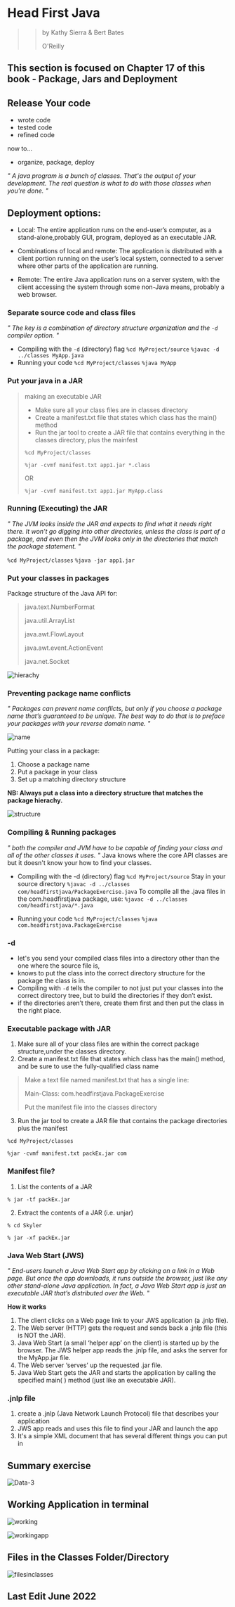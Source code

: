 # Head First Java 
>> by Kathy Sierra & Bert Bates 
>> 
>> O'Reilly


## This section is focused on Chapter 17 of this book - Package, Jars and Deployment 

## Release Your code 
- wrote code
- tested code
- refined code

now to... 
- organize, package, deploy

_" A java program is a bunch of classes. That's the output of your development. The real question is what to do with those classes when you're done. "_

## Deployment options: 
- Local: 
The entire application runs on the end-user’s computer, as a stand-alone,probably GUI, program, deployed as an executable JAR.

- Combinations of local and remote:
The application is distributed with a client portion running on the user’s local system, connected to a server where other parts of the application are running.

- Remote:
The entire Java application runs on a server system, with the client accessing the system through some non-Java means, probably a web browser.

### Separate source code and class files
_" The key is a combination of directory structure organization and the ```-d``` compiler option. "_

- Compiling with the ``-d`` (directory) flag
`` %cd MyProject/source ``
`` %javac -d ../classes MyApp.java ``
- Running your code 
`` %cd MyProject/classes ``
`` %java MyApp ``

### Put your java in a JAR 
> making an executable JAR 
> - Make sure all your class files are in classes directory 
> - Create a manifest.txt file that states which class has the main() method
> - Run the jar tool to create a JAR file that contains everything in the classes directory, plus the mainfest 
> 
> `%cd MyProject/classes`
> 
> `%jar -cvmf manifest.txt app1.jar *.class` 
> 
> OR 
> 
> `%jar -cvmf manifest.txt app1.jar MyApp.class`

### Running (Executing) the JAR
_" The JVM looks inside the JAR and expects to find what it needs right there. It won’t go digging into other directories, unless the class is part of a package, and even then the JVM looks only in the directories that match the package statement. "_

`` %cd MyProject/classes ``
`` %java -jar app1.jar `` 

### Put your classes in packages
Package structure of the Java API for:
> java.text.NumberFormat
> 
> java.util.ArrayList
> 
> java.awt.FlowLayout
> 
> java.awt.event.ActionEvent
> 
> java.net.Socket
> 

![hierachy](https://user-images.githubusercontent.com/83961643/174780986-67b0e53b-edc5-4535-9724-e434be57e502.jpeg)


### Preventing package name conflicts 

_" Packages can prevent name conflicts, but only if you choose a package name that’s guaranteed to be unique. The best way to do that is to preface your packages with your reverse domain name. "_

![name](https://user-images.githubusercontent.com/83961643/174782237-b9af7e1c-f578-4e56-b18f-061f55e6d84e.jpeg)

Putting your class in a package:
1. Choose a package name
2. Put a package in your class
3. Set up a matching directory structure

**NB: Always put a class into a directory structure that matches the package hierachy.** 

![structure](https://user-images.githubusercontent.com/83961643/174783072-8953094c-cd81-4fca-abe7-2028b5cbd72b.jpeg)


### Compiling & Running packages 
_" both the compiler and JVM have to be capable of finding your class and all of the other classes it uses. "_
Java knows where the core API classes are but it doesn't know your how to find your classes. 

- Compiling with the -d (directory) flag
`` %cd MyProject/source `` Stay in your source directory 
`` %javac -d ../classes com/headfirstjava/PackageExercise.java `` 
To compile all the .java files in the com.headfirstjava package, use: `` %javac -d ../classes com/headfirstjava/*.java ``

- Running your code
`` %cd MyProject/classes ``
`` %java com.headfirstjava.PackageExercise `` 

### -d 
- let's you send your compiled class files into a directory other than the one where the source file is, 
- knows to put the class into the correct directory structure for the package the class is in.
- Compiling with `-d` tells the compiler to not just put your classes into the correct directory tree, but to build the directories if they don’t exist.
- if the directories aren’t there, create them first and then put the class in the right place.

### Executable package with JAR 
1. Make sure all of your class files are within the correct package structure,under the classes directory.
2. Create a manifest.txt file that states which class has the main() method, and be sure to use the fully-qualified class name

> Make a text file named manifest.txt that has a single line:
> 
> Main-Class: com.headfirstjava.PackageExercise
> 
> Put the manifest file into the classes directory

3. Run the jar tool to create a JAR file that contains the package directories plus the manifest

`%cd MyProject/classes`

`%jar -cvmf manifest.txt packEx.jar com`




### Manifest file? 
1. List the contents of a JAR

`% jar -tf packEx.jar`

2. Extract the contents of a JAR (i.e. unjar)

`% cd Skyler`

`% jar -xf packEx.jar`


### Java Web Start (JWS)
_" End-users launch a Java Web Start app by clicking on a link in a Web page. But once the app downloads, it runs outside the browser, just like any other stand-alone Java application. In fact, a Java Web Start app is just an executable JAR that’s distributed over the Web. "_

**How it works** 
1. The client clicks on a Web page link to your JWS application (a .jnlp file).
2. The Web server (HTTP) gets the request and sends back a .jnlp file (this is NOT the JAR).
3. Java Web Start (a small ‘helper app’ on the client) is started up by the browser. The JWS helper app reads the .jnlp file, and asks the server for the MyApp.jar file.
4. The Web server ‘serves’ up the requested .jar file.
5. Java Web Start gets the JAR and starts the application by calling the specified main( ) method (just like an executable JAR).


### .jnlp file 
1. create a .jnlp (Java Network Launch Protocol) file that describes your application
2. JWS app reads and uses this file to find your JAR and launch the app
3. It's a simple XML document that has several different things you can put in




## Summary exercise 
![Data-3](https://user-images.githubusercontent.com/83961643/174574989-69c5bb62-5ad2-43ef-b031-0a06cb2bd6a5.png)


## Working Application in terminal

![working](https://user-images.githubusercontent.com/83961643/174828556-227fa5af-274c-4687-9bb5-399ed29a9167.jpeg)

![workingapp](https://user-images.githubusercontent.com/83961643/174828578-2cd0b86b-63b8-43d8-b15a-59e53f65484b.jpeg)


## Files in the Classes Folder/Directory

![filesinclasses](https://user-images.githubusercontent.com/83961643/174829027-53952a5f-d7c6-4401-85e3-2a195689dd7a.jpeg)


## Last Edit June 2022

